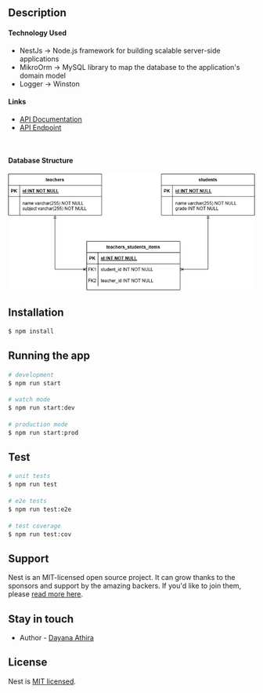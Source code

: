 ## Description

#### Technology Used ####
- NestJs &#8594; Node.js framework for building scalable server-side applications
- MikroOrm &#8594; MySQL library to map the database to the application's domain model
- Logger &#8594; Winston

#### Links #####
- [API Documentation](https://serene-ocean-50222-5793158abbed.herokuapp.com/api-docs)
- [API Endpoint](https://serene-ocean-50222-5793158abbed.herokuapp.com/teacher) 
<br>

#### Database Structure ####
![Database Structure](./assets/database-structure.png)


## Installation

```bash
$ npm install
```

## Running the app

```bash
# development
$ npm run start

# watch mode
$ npm run start:dev

# production mode
$ npm run start:prod
```

## Test

```bash
# unit tests
$ npm run test

# e2e tests
$ npm run test:e2e

# test coverage
$ npm run test:cov
```

## Support

Nest is an MIT-licensed open source project. It can grow thanks to the sponsors and support by the amazing backers. If you'd like to join them, please [read more here](https://docs.nestjs.com/support).

## Stay in touch

- Author - [Dayana Athira](https://github.com/dayanaathira)

## License

Nest is [MIT licensed](LICENSE).

